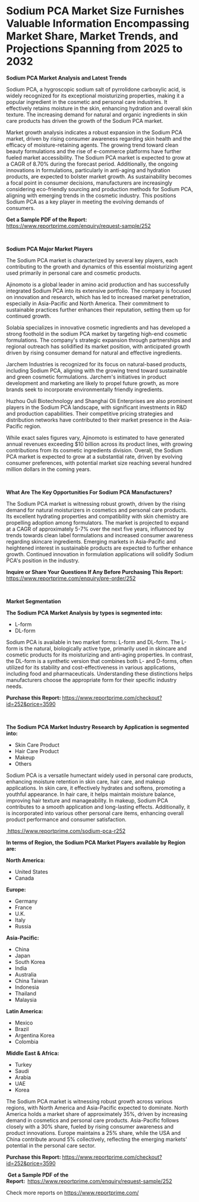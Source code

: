 <p><h1>Sodium PCA Market Size Furnishes Valuable Information Encompassing Market Share, Market Trends, and Projections Spanning from 2025 to 2032</h1></p><p><strong>Sodium PCA Market Analysis and Latest Trends</strong></p>
<p><p>Sodium PCA, a hygroscopic sodium salt of pyrrolidone carboxylic acid, is widely recognized for its exceptional moisturizing properties, making it a popular ingredient in the cosmetic and personal care industries. It effectively retains moisture in the skin, enhancing hydration and overall skin texture. The increasing demand for natural and organic ingredients in skin care products has driven the growth of the Sodium PCA market.</p><p>Market growth analysis indicates a robust expansion in the Sodium PCA market, driven by rising consumer awareness regarding skin health and the efficacy of moisture-retaining agents. The growing trend toward clean beauty formulations and the rise of e-commerce platforms have further fueled market accessibility. The Sodium PCA market is expected to grow at a CAGR of 8.70% during the forecast period. Additionally, the ongoing innovations in formulations, particularly in anti-aging and hydration products, are expected to bolster market growth. As sustainability becomes a focal point in consumer decisions, manufacturers are increasingly considering eco-friendly sourcing and production methods for Sodium PCA, aligning with emerging trends in the cosmetic industry. This positions Sodium PCA as a key player in meeting the evolving demands of consumers.</p></p>
<p><strong>Get a Sample PDF of the Report:&nbsp;</strong> <a href="https://www.reportprime.com/enquiry/request-sample/252?utm_campaign=2189&utm_medium=2&utm_source=Github&utm_content=ia&utm_term=18032025&utm_id=sodium-pca">https://www.reportprime.com/enquiry/request-sample/252</a></p>
<p>&nbsp;</p>
<p><strong>Sodium PCA Major Market Players</strong></p>
<p><p>The Sodium PCA market is characterized by several key players, each contributing to the growth and dynamics of this essential moisturizing agent used primarily in personal care and cosmetic products.</p><p>Ajinomoto is a global leader in amino acid production and has successfully integrated Sodium PCA into its extensive portfolio. The company is focused on innovation and research, which has led to increased market penetration, especially in Asia-Pacific and North America. Their commitment to sustainable practices further enhances their reputation, setting them up for continued growth.</p><p>Solabia specializes in innovative cosmetic ingredients and has developed a strong foothold in the sodium PCA market by targeting high-end cosmetic formulations. The company's strategic expansion through partnerships and regional outreach has solidified its market position, with anticipated growth driven by rising consumer demand for natural and effective ingredients.</p><p>Jarchem Industries is recognized for its focus on natural-based products, including Sodium PCA, aligning with the growing trend toward sustainable and green cosmetic formulations. Jarchem's initiatives in product development and marketing are likely to propel future growth, as more brands seek to incorporate environmentally friendly ingredients.</p><p>Huzhou Ouli Biotechnology and Shanghai Oli Enterprises are also prominent players in the Sodium PCA landscape, with significant investments in R&D and production capabilities. Their competitive pricing strategies and distribution networks have contributed to their market presence in the Asia-Pacific region.</p><p>While exact sales figures vary, Ajinomoto is estimated to have generated annual revenues exceeding $10 billion across its product lines, with growing contributions from its cosmetic ingredients division. Overall, the Sodium PCA market is expected to grow at a substantial rate, driven by evolving consumer preferences, with potential market size reaching several hundred million dollars in the coming years.</p></p>
<p>&nbsp;</p>
<p><strong>What Are The Key Opportunities For Sodium PCA Manufacturers?</strong></p>
<p><p>The Sodium PCA market is witnessing robust growth, driven by the rising demand for natural moisturizers in cosmetics and personal care products. Its excellent hydrating properties and compatibility with skin chemistry are propelling adoption among formulators. The market is projected to expand at a CAGR of approximately 5-7% over the next five years, influenced by trends towards clean label formulations and increased consumer awareness regarding skincare ingredients. Emerging markets in Asia-Pacific and heightened interest in sustainable products are expected to further enhance growth. Continued innovation in formulation applications will solidify Sodium PCA's position in the industry.</p></p>
<p><strong>Inquire or Share Your Questions If Any Before Purchasing This Report:</strong> <a href="https://www.reportprime.com/enquiry/pre-order/252?utm_campaign=2189&utm_medium=2&utm_source=Github&utm_content=ia&utm_term=18032025&utm_id=sodium-pca">https://www.reportprime.com/enquiry/pre-order/252</a></p>
<p>&nbsp;</p>
<p><strong>Market Segmentation</strong></p>
<p><strong>The Sodium PCA Market Analysis by types is segmented into:</strong></p>
<p><ul><li>L-form</li><li>DL-form</li></ul></p>
<p><p>Sodium PCA is available in two market forms: L-form and DL-form. The L-form is the natural, biologically active type, primarily used in skincare and cosmetic products for its moisturizing and anti-aging properties. In contrast, the DL-form is a synthetic version that combines both L- and D-forms, often utilized for its stability and cost-effectiveness in various applications, including food and pharmaceuticals. Understanding these distinctions helps manufacturers choose the appropriate form for their specific industry needs.</p></p>
<p><strong>Purchase this Report:&nbsp;</strong><a href="https://www.reportprime.com/checkout?id=252&price=3590&utm_campaign=2189&utm_medium=2&utm_source=Github&utm_content=ia&utm_term=18032025&utm_id=sodium-pca">https://www.reportprime.com/checkout?id=252&price=3590</a></p>
<p>&nbsp;</p>
<p><strong>The Sodium PCA Market Industry Research by Application is segmented into:</strong></p>
<p><ul><li>Skin Care Product</li><li>Hair Care Product</li><li>Makeup</li><li>Others</li></ul></p>
<p><p>Sodium PCA is a versatile humectant widely used in personal care products, enhancing moisture retention in skin care, hair care, and makeup applications. In skin care, it effectively hydrates and softens, promoting a youthful appearance. In hair care, it helps maintain moisture balance, improving hair texture and manageability. In makeup, Sodium PCA contributes to a smooth application and long-lasting effects. Additionally, it is incorporated into various other personal care items, enhancing overall product performance and consumer satisfaction.</p></p>
<p><a href="https://www.reportprime.com/sodium-pca-r252?utm_campaign=2189&utm_medium=2&utm_source=Github&utm_content=ia&utm_term=18032025&utm_id=sodium-pca">&nbsp;https://www.reportprime.com/sodium-pca-r252</a></p>
<p><strong>In terms of Region, the Sodium PCA Market Players available by Region are:</strong></p>
<p>
    <p> <strong> North America: </strong>
        <ul>
            <li>United States</li>
            <li>Canada</li>
        </ul>
        </p> 
    <p> <strong> Europe: </strong>
        <ul>
            <li>Germany</li>
            <li>France</li>
            <li>U.K.</li>
            <li>Italy</li>
            <li>Russia</li>
        </ul>
        </p> 
    <p> <strong> Asia-Pacific: </strong>
        <ul>
            <li>China</li>
            <li>Japan</li>
            <li>South Korea</li>
            <li>India</li>
            <li>Australia</li>
            <li>China Taiwan</li>
            <li>Indonesia</li>
            <li>Thailand</li>
            <li>Malaysia</li>
        </ul>
        </p> 
    <p> <strong> Latin America: </strong>
        <ul>
            <li>Mexico</li>
            <li>Brazil</li>
            <li>Argentina Korea</li>
            <li>Colombia</li>
        </ul>
        </p> 
    <p> <strong> Middle East & Africa: </strong>
        <ul>
            <li>Turkey</li>
            <li>Saudi</li>
            <li>Arabia</li>
            <li>UAE</li>
            <li>Korea</li>
        </ul>
    </p>
    </p>
<p><p>The Sodium PCA market is witnessing robust growth across various regions, with North America and Asia-Pacific expected to dominate. North America holds a market share of approximately 35%, driven by increasing demand in cosmetics and personal care products. Asia-Pacific follows closely with a 30% share, fueled by rising consumer awareness and product innovations. Europe maintains a 25% share, while the USA and China contribute around 5% collectively, reflecting the emerging markets' potential in the personal care sector.</p></p>
<p><strong>Purchase this Report: </strong><a href="https://www.reportprime.com/checkout?id=252&price=3590&utm_campaign=2189&utm_medium=2&utm_source=Github&utm_content=ia&utm_term=18032025&utm_id=sodium-pca">https://www.reportprime.com/checkout?id=252&price=3590</a></p>
<p>&nbsp;<strong>Get a Sample PDF of the Report:&nbsp;&nbsp;</strong><a href="https://www.reportprime.com/enquiry/request-sample/252?utm_campaign=2189&utm_medium=2&utm_source=Github&utm_content=ia&utm_term=18032025&utm_id=sodium-pca">https://www.reportprime.com/enquiry/request-sample/252</a></p>
<p><strong></strong></p>
<p>Check more reports on <a href="https://www.reportprime.com/?utm_campaign=2189&utm_medium=2&utm_source=Github&utm_content=ia&utm_term=18032025&utm_id=sodium-pca">https://www.reportprime.com/</a></p>